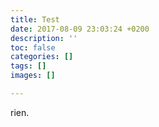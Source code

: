 ```yaml
---
title: Test
date: 2017-08-09 23:03:24 +0200
description: ''
toc: false
categories: []
tags: []
images: []

---
```



rien.
